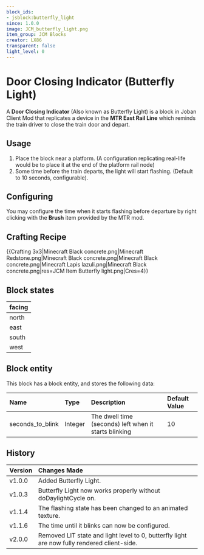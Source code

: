 ```yaml
---
block_ids:
- jsblock:butterfly_light
since: 1.0.0
image: JCM_butterfly_light.png
item_group: JCM Blocks
creator: LX86
transparent: false
light_level: 0
---
```


# Door Closing Indicator (Butterfly Light)

A **Door Closing Indicator** (Also known as Butterfly Light) is a block in Joban Client Mod that replicates a device in the **MTR East Rail Line** which reminds the train driver to close the train door and depart.

## Usage
1. Place the block near a platform. (A configuration replicating real-life would be to place it at the end of the platform rail node)
2. Some time before the train departs, the light will start flashing. (Default to 10 seconds, configurable).

## Configuring
You may configure the time when it starts flashing before departure by right clicking with the **Brush** item provided by the MTR mod.

## Crafting Recipe
{{Crafting 3x3|Minecraft Black concrete.png|Minecraft Redstone.png|Minecraft Black concrete.png|Minecraft Black concrete.png|Minecraft Lapis lazuli.png|Minecraft Black concrete.png|res=JCM Item Butterfly light.png|Cres=4}}

## Block states
| facing |
|:-------|
| north  |
| east   |
| south  |
| west   |

## Block entity
This block has a block entity, and stores the following data:

| Name             | Type    | Description                                           | Default Value |
|:-----------------|:--------|:------------------------------------------------------|:--------------|
| seconds_to_blink | Integer | The dwell time (seconds) left when it starts blinking | 10            |

## History
| Version | Changes Made                                                                                |
|:--------|:--------------------------------------------------------------------------------------------|
| v1.0.0  | Added Butterfly Light.                                                                      |
| v1.0.3  | Butterfly Light now works properly without doDaylightCycle on.                              |
| v1.1.4  | The flashing state has been changed to an animated texture.                                 |
| v1.1.6  | The time until it blinks can now be configured.                                             |
| v2.0.0  | Removed LIT state and light level to 0, butterfly light are now fully rendered client-side. |
